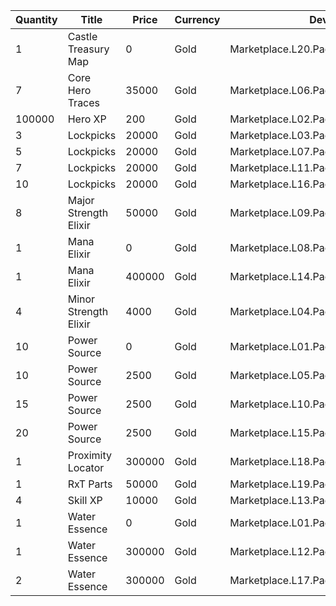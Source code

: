 | Quantity | Title | Price | Currency |  Dev Name |
| -------- | ----- | ----- | -------- |  -------- |
| 1 | Castle Treasury Map | 0 | Gold | Marketplace.L20.Page01.Free.59 |
| 7 | Core Hero Traces | 35000 | Gold | Marketplace.L06.Page01.Token.02 |
| 100000 | Hero XP | 200 | Gold | Marketplace.L02.Page01.XP.01 |
| 3 | Lockpicks | 20000 | Gold | Marketplace.L03.Page01.MapFragments.01 |
| 5 | Lockpicks | 20000 | Gold | Marketplace.L07.Page01.MapFragments.04 |
| 7 | Lockpicks | 20000 | Gold | Marketplace.L11.Page01.TreasureMap.01 |
| 10 | Lockpicks | 20000 | Gold | Marketplace.L16.Page01.TreasureMap.04 |
| 8 | Major Strength Elixir | 50000 | Gold | Marketplace.L09.Page01.MajorElixir.04 |
| 1 | Mana Elixir | 0 | Gold | Marketplace.L08.Page01.Free.34 |
| 1 | Mana Elixir | 400000 | Gold | Marketplace.L14.Page01.ElixirAll.03 |
| 4 | Minor Strength Elixir | 4000 | Gold | Marketplace.L04.Page01.MinorElixir.03 |
| 10 | Power Source | 0 | Gold | Marketplace.L01.Page01.Free.13 |
| 10 | Power Source | 2500 | Gold | Marketplace.L05.Page01.PowerSource.01 |
| 15 | Power Source | 2500 | Gold | Marketplace.L10.Page01.PowerSource.04 |
| 20 | Power Source | 2500 | Gold | Marketplace.L15.Page01.PowerSource.07 |
| 1 | Proximity Locator | 300000 | Gold | Marketplace.L18.Page01.Hero.01 |
| 1 | RxT Parts | 50000 | Gold | Marketplace.L19.Page01.Misc.16 |
| 4 | Skill XP | 10000 | Gold | Marketplace.L13.Page01.MapsMisc.04 |
| 1 | Water Essence | 0 | Gold | Marketplace.L01.Page1.VIP5.FreeBonus.17 |
| 1 | Water Essence | 300000 | Gold | Marketplace.L12.Page01.Reagent.05 |
| 2 | Water Essence | 300000 | Gold | Marketplace.L17.Page01.Shard.10 |
